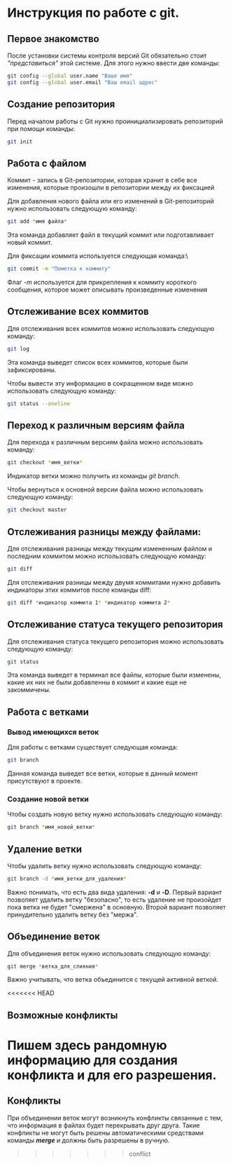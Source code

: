 # Инструкция по работе с git.

## Первое знакомство

После установки системы контроля версий Git обязательно стоит *"представиться"* этой системе. Для этого нужно ввести две команды:

```sh
git config --global user.name "Ваше имя"
git config --global user.email "Ваш email адрес"
```

## Создание репозитория

Перед началом работы с Git нужно проинициализировать репозиторий при помощи команды:

```sh
git init
```

## Работа с файлом
Коммит - запись в Git-репозитории, которая хранит в себе все изменения, которые произошли в репозитории между их фиксацией

Для добавления нового файла или его изменений в Git-репозиторий нужно использовать следующую команду:

```sh
git add *имя файла*
```

Эта команда добавляет файл в текущий коммит или подготавливает новый коммит.

Для фиксации коммита используется следующая команда:\

```sh
git commit -m "Пометка к коммиту"
```
Флаг *-m* используется для прикрепления к коммиту короткого сообщения, которое может описывать произведенные изменения

## Отслеживание всех коммитов

Для отслеживания всех коммитов можно использовать следующую команду:

```sh
git log
```

Эта команда выведет список всех коммитов, которые были зафиксированы.

Чтобы вывести эту информацию в сокращенном виде можно использовать следующую команду:

```sh
git status --oneline
```

## Переход к различным версиям файла

Для перехода к различным версиям файла можно использовать команду:

```sh
git checkout *имя_ветки*
```

Индикатор ветки можно получить из команды *git branch*.

Чтобы вернуться к основной версии файла можно использовать следующую команду:

```sh
git checkout master
```

## Отслеживания разницы между файлами:

Для отслеживания разницы между текущим измененным файлом и последним коммитом можно использовать следующую команду:

```sh
git diff
```

Для отслеживания разницы между двумя коммитами нужно добавить индикаторы этих коммитов после команды diff:

```sh
git diff *индикатор коммита 1* *индикатор коммита 2*
```

## Отслеживание статуса текущего репозитория

Для отслеживания статуса текущего репозитория можно использовать следующую команду:

```sh
git status
```

Эта команда выведет в терминал все файлы, которые были изменены, какие их них не были добавленны в коммит и какие еще не закоммичены.

## Работа с ветками 

### Вывод имеющихся веток

Для работы с ветками существует следующая команда:

```sh
git branch
```

Данная команда выведет все ветки, которые в данный момент присутствуют в проекте.

### Создание новой ветки

Чтобы создать новую ветку нужно использовать следующую команду:

```sh
git branch *имя_новой_ветки*
```

## Удаление ветки

Чтобы удалить ветку нужно использовать следующую команду:

```sh
git branch -d *имя_ветки_для_удаления*
```

Важно понимать, что есть два вида удаления: **-d** и **-D**. Первый вариант позволяет удалить ветку "безопасно", то есть удаление не произойдет пока ветка не будет "смержена" в основную. Второй вариант позволяет принудительно удалить ветку без "мержа".

## Объединение веток

Для объединения веток нужно использовать следующую команду:

```sh
git merge *ветка_для_слияния*
```

Важно учитывать, что ветка объединится с текущей активной веткой.

<<<<<<< HEAD
## Возможные конфликты

Пишем здесь рандомную информацию для создания конфликта и для его разрешения.
=======
## Конфликты

При объединении веток могут возникнуть конфликты связанные с тем, что информация в файлах будет перекрывать друг друга. Такие конфликты не могут быть решены автоматическими средствами команды __*merge*__ и должны быть разрешены в ручную.
>>>>>>> conflict

